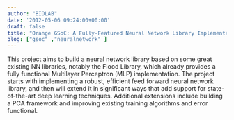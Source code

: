 ```yaml
---
author: "BIOLAB"
date: '2012-05-06 09:24:00+00:00'
draft: false
title: "Orange GSoC: A Fully-Featured Neural Network Library Implementation with Extension for Deep Learning"
blog: ["gsoc" ,"neuralnetwork" ]
---
```


This project aims to build a neural network library based on some great existing NN libraries, notably the Flood Library, which already provides a fully functional Multilayer Perceptron (MLP) implementation. The project starts with implementing a robust, efficient feed forward neural network library, and then will extend it in significant ways that add support for state-of-the-art deep learning techniques. Additional extensions include building a PCA framework and improving existing training algorithms and error functional.
